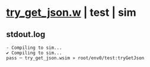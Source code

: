 # [try_get_json.w](../../../../examples/tests/valid/try_get_json.w) | test | sim

## stdout.log
```log
- Compiling to sim...
✔ Compiling to sim...
pass ─ try_get_json.wsim » root/env0/test:tryGetJson
```

